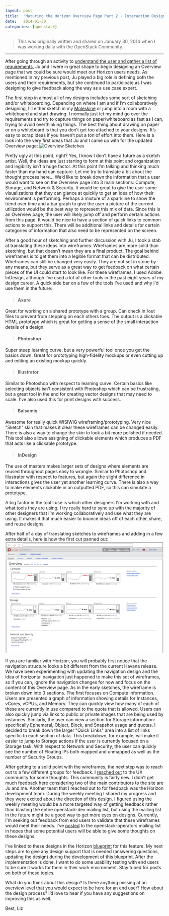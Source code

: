 ```yaml
---
layout: post
title:  "Maturing the Horizon Overview Page Part 2 - Interaction Design"
date:   2014-01-30
categories: [openstack]
---
```


> This was originally written and shared on January 30, 2014 when I was working daily with the OpenStack Community.

---

After going through an activity to [understand the user and gather a list of requirements](https://lizsurette.github.io/openstack/2014/01/27/maturing-horizon-overview-part-1.html), Ju and I were in great shape to begin designing an Overview page that we could be sure would meet our Horizon users needs. As mentioned in my previous post, Ju played a big role in defining both the users and their requirements, but she continued to participate as I was designing to give feedback along the way as a use case expert.

The first step in almost all of my designs includes some sort of sketching and/or whiteboarding. Depending on where I am and if I’m collaboratively designing, I’ll either sketch in my [Moleskine](http://www.moleskine.com/en/) or jump into a room with a whiteboard and start drawing. I normally just let my mind go over the requirements and try to capture things on paper/whiteboard as fast as I can, trying to avoid overthinking things. The best thing about drawing on paper or on a whiteboard is that you don’t get too attached to your designs. It’s easy to scrap ideas if you haven’t put a ton of effort into them. Here is a look into the very first ideas that Ju and I came up with for the updated Overview page:
![Overview Sketches](https://github.com/lizsurette/lizsurette.github.io/raw/main/static/img/_posts/overview-sketches.png)

Pretty ugly at this point, right? Yes, I know I don’t have a future as a sketch artist. Well, the ideas are just starting to form at this point and organization and legibility isn’t a huge factor. At this point I’m talking and thinking much faster than my hand can capture. Let me try to translate a bit about the thought process here… We’d like to break down the information that a user would want to see on the Overview page into 3 main sections: Compute, Storage, and Network & Security. It would be great to give the user some visualizations that they can glance at quickly to get an idea of how their environment is performing. Perhaps a mixture of a sparkline to show the trend over time and a bar graph to give the user a picture of the current utilization would be the best way to represent this mix of data. Since this is an Overview page, the user will likely jump off and perform certain actions from this page. It would be nice to have a section of quick links to common actions to support this. There will be additional links and details for certain categories of information that also need to be represented on the screen.

After a good hour of sketching and further discussion with Ju, I took a stab at translating these ideas into wireframes. Wireframes are more solid than sketching, but that doesn’t mean they are a final product. The goal behind wireframes is to get them into a legible format that can be distributed. Wireframes can still be changed very easily. They are not set in stone by any means, but they serve as a great way to get feedback on what certain pieces of the UI could start to look like. For these wireframes, I used Adobe InDesign, although I’ve used a lot of other tools in the past eight years of my design career. A quick side bar on a few of the tools I’ve used and why I'd use them in the future:
> #### Axure
Great for working on a shared prototype with a group. Can check in /out files to prevent from stepping on each others toes. The output is a clickable HTML prototype which is great for getting a sense of the small interaction details of a design.
> #### Photoshop
Super steep learning curve, but a very powerful tool once you get the basics down. Great for prototyping high-fidelity mockups or even cutting up and editing an existing mockup quickly.
> #### Illustrator
Similar to Photoshop with respect to learning curve. Certain basics like selecting objects isn\'t consistent with Photoshop which can be frustrating, but a great tool in the end for creating vector designs that may need to scale. I\'ve also used this for print designs with success.
> #### Balsamiq
Awesome for really quick WISIWIG wireframing/prototyping. Very nice “Sketch” skin that makes it clear these wireframes can be changed easily. There is also a way to change the skin to look a bit more polished if needed. This tool also allows assigning of clickable elements which produces a PDF that acts like a clickable prototype.
> #### InDesign
The use of masters makes larger sets of designs where elements are reused throughout pages easy to wrangle. Similar to Photoshop and Illustrator with respect to features, but again the slight difference in interactions gives the user yet another learning curve. There is also a way to make elements clickable in an outputted PDF, so this can simulate a prototype.

A big factor in the tool I use is which other designers I'm working with and what tools they are using. I try really hard to sync up with the majority of other designers that I’m working collaboratively and use what they are using. It makes it that much easier to bounce ideas off of each other, share, and reuse designs.

After half of a day of translating sketches to wireframes and adding in a few extra details, here is how the first cut panned out:
![Overview Wireframes](https://github.com/lizsurette/lizsurette.github.io/raw/main/static/img/_posts/overview-wireframes.png)

If you are familiar with Horizon, you will probably first notice that the navigation structure looks a bit different from the current Havana release. We have been experimenting with updating the navigation design and the idea of horizontal navigation just happened to make this set of wireframes, so if you can, ignore the navigation changes for now and focus on the content of this Overview page. As in the early sketches, the wireframe is broken down into 3 sections. The first focuses on Compute information. Users are presented a graph of information showing details for Instances, vCores, vCPUs, and Memory. They can quickly view how many of each of these are currently in use compared to the quota that is allowed. Users can also quickly jump via links to public or private images that are being used by instances. Similarly, the user can view a section for Storage information: specifically Ephemeral, Object, Block, and Snapshot usage and quotas. I decided to break down the larger "Quick Links" area into a list of links specific to each section of data. This breakdown, for example, will make it easier to jump to Storage actions if the user is currently focused on a Storage task. With respect to Network and Security, the user can quickly see the number of Floating IPs both mapped and unmapped as well as the number of Security Groups.

After getting to a solid point with the wireframes, the next step was to reach out to a few different groups for feedback. I [reached out](http://ask-openstackux.rhcloud.com/question/59/improvements-to-horizon-overview/) to the UX community for some thoughts. This community is fairly new. I didn’t get much feedback here considering two of the main contributors to the site are Ju and me. Another team that I reached out to for feedback was the Horizon development team. During the weekly meeting I shared my progress and they were excited about the direction of this design. I figured using the weekly meeting would be a more targeted way of getting feedback rather than blasting the entire openstack-dev mailing list, but using the mailing list in the future might be a good way to get more eyes on designs.  Currently, I'm seeking out feedback from end users to validate that these wireframes would meet their needs. I've [posted](http://lists.openstack.org/pipermail/openstack-operators/2014-January/003956.html) to the openstack-operators mailing list in hopes that some potential users will be able to give some thoughts on these designs.

I've linked to these designs in the Horizon [blueprint](https://blueprints.launchpad.net/horizon/+spec/project-overview-page-ceilometer) for this feature. My next steps are to give any design support that is needed (answering questions, updating the design) during the development of this blueprint. After the implementation is done, I want to do some usability testing with end users to be sure it works for them in their work environment. Stay tuned for posts on both of these topics.

What do you think about this design? Is there anything missing at an overview level that you would expect to be here for an end user? How about the design process? I’d love to hear if you have any suggestions on improving this as well.

Best,
Liz
